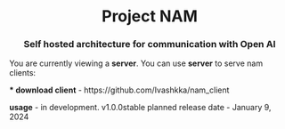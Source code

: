 <h1 align="center">Project NAM
<h3 align="center">Self hosted architecture for communication with Open AI</h3>
<p>You are currently viewing a <b>server</b>. You can use <b>server</b> to serve nam clients:
<p><b>* download client</b>  -  https://github.com/Ivashkka/nam_client
<p><b>usage</b>  -  in development. v1.0.0stable planned release date - January 9, 2024
